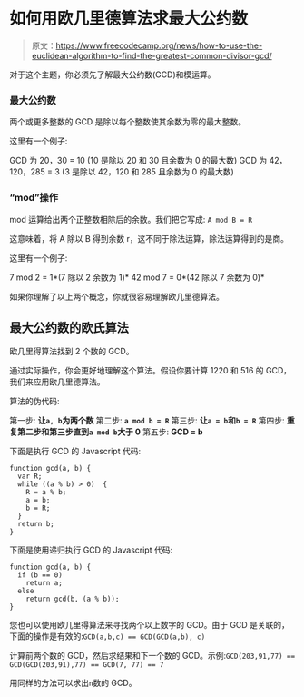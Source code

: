 # 如何用欧几里德算法求最大公约数

> 原文：<https://www.freecodecamp.org/news/how-to-use-the-euclidean-algorithm-to-find-the-greatest-common-divisor-gcd/>

对于这个主题，你必须先了解最大公约数(GCD)和模运算。

### 最大公约数

两个或更多整数的 GCD 是除以每个整数使其余数为零的最大整数。

这里有一个例子:

GCD 为 20，30 = 10 (10 是除以 20 和 30 且余数为 0 的最大数)
GCD 为 42，120，285 = 3 (3 是除以 42，120 和 285 且余数为 0 的最大数)

### “mod”操作

mod 运算给出两个正整数相除后的余数。我们把它写成:
`A mod B = R`

这意味着，将 A 除以 B 得到余数 r，这不同于除法运算，除法运算得到的是商。

这里有一个例子:

7 mod 2 = 1*(7 除以 2 余数为 1)*
42 mod 7 = 0*(42 除以 7 余数为 0)*

如果你理解了以上两个概念，你就很容易理解欧几里德算法。

## 最大公约数的欧氏算法

欧几里得算法找到 2 个数的 GCD。

通过实际操作，你会更好地理解这个算法。假设你要计算 1220 和 516 的 GCD，我们来应用欧几里德算法。

算法的伪代码:

第一步: ****让`a, b`为两个数****
第二步: ****`a mod b = R`****
第三步: ****让`a = b`和`b = R`****
第四步: ****重复第二步和第三步直到`a mod b`大于 0****
第五步: ****GCD = b****

下面是执行 GCD 的 Javascript 代码:

```
function gcd(a, b) {
  var R;
  while ((a % b) > 0)  {
    R = a % b;
    a = b;
    b = R;
  }
  return b;
}
```

下面是使用递归执行 GCD 的 Javascript 代码:

```
function gcd(a, b) {
  if (b == 0)
    return a;
  else
    return gcd(b, (a % b));
}
```

您也可以使用欧几里得算法来寻找两个以上数字的 GCD。由于 GCD 是关联的，下面的操作是有效的:`GCD(a,b,c) == GCD(GCD(a,b), c)`

计算前两个数的 GCD，然后求结果和下一个数的 GCD。示例:`GCD(203,91,77) == GCD(GCD(203,91),77) == GCD(7, 77) == 7`

用同样的方法可以求出`n`数的 GCD。